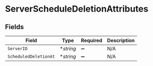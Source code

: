 # ServerScheduleDeletionAttributes


## Fields

| Field                 | Type                  | Required              | Description           |
| --------------------- | --------------------- | --------------------- | --------------------- |
| `ServerID`            | **string*             | :heavy_minus_sign:    | N/A                   |
| `ScheduledDeletionAt` | **string*             | :heavy_minus_sign:    | N/A                   |